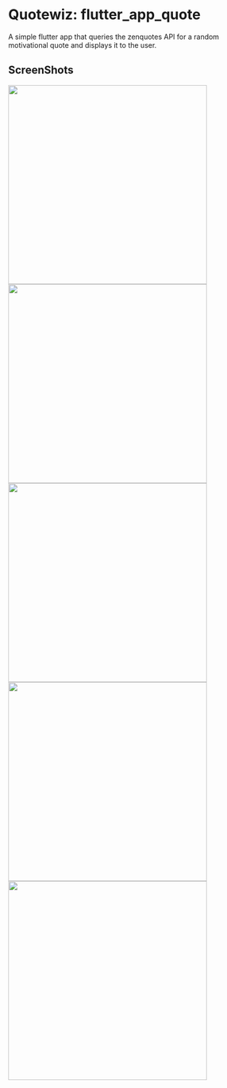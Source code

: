 # Quotewiz: flutter_app_quote

A simple flutter app that queries the zenquotes API for a random motivational quote and displays it to the user.

## ScreenShots

<img src = "screenshots/1.png" width = 400> <img src = "screenshots/2.png" width = 400> <img src = "screenshots/3.png" width = 400> <img src = "screenshots/4.png" width = 400> <img src = "screenshots/5.png" width = 400> 

